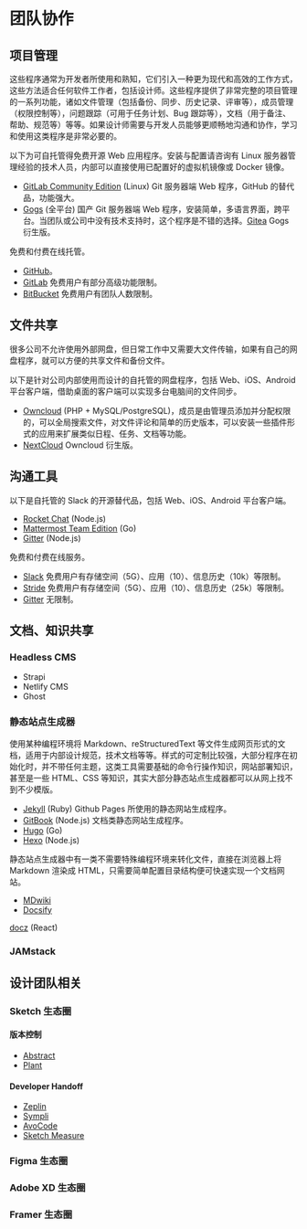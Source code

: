 # 团队协作

## 项目管理

这些程序通常为开发者所使用和熟知，它们引入一种更为现代和高效的工作方式，这些方法适合任何软件工作者，包括设计师。这些程序提供了非常完整的项目管理的一系列功能，诸如文件管理（包括备份、同步、历史记录、评审等），成员管理（权限控制等），问题跟踪（可用于任务计划、Bug 跟踪等），文档（用于备注、帮助、规范等）等等。如果设计师需要与开发人员能够更顺畅地沟通和协作，学习和使用这类程序是非常必要的。

以下为可自托管得免费开源 Web 应用程序。安装与配置请咨询有 Linux 服务器管理经验的技术人员，内部可以直接使用已配置好的虚拟机镜像或 Docker 镜像。

- [GitLab Community Edition](https://about.gitlab.com/downloads/) (Linux) Git 服务器端 Web 程序，GitHub 的替代品，功能强大。
- [Gogs](https://gogs.io/) (全平台) 国产 Git 服务器端 Web 程序，安装简单，多语言界面，跨平台。当团队或公司中没有技术支持时，这个程序是不错的选择。[Gitea](https://gitea.io) Gogs 衍生版。

免费和付费在线托管。

- [GitHub](https://github.com/)。
- [GitLab](https://gitlab.com/) 免费用户有部分高级功能限制。
- [BitBucket](https://bitbucket.org/) 免费用户有团队人数限制。

## 文件共享

很多公司不允许使用外部网盘，但日常工作中又需要大文件传输，如果有自己的网盘程序，就可以方便的共享文件和备份文件。

以下是针对公司内部使用而设计的自托管的网盘程序，包括 Web、iOS、Android 平台客户端，借助桌面的客户端可以实现多台电脑间的文件同步。

- [Owncloud](https://owncloud.org/) (PHP + MySQL/PostgreSQL)，成员是由管理员添加并分配权限的，可以全局搜索文件，对文件评论和简单的历史版本，可以安装一些插件形式的应用来扩展类似日程、任务、文档等功能。
- [NextCloud](https://nextcloud.com/) Owncloud 衍生版。

## 沟通工具

以下是自托管的 Slack 的开源替代品，包括 Web、iOS、Android 平台客户端。

- [Rocket Chat](https://rocket.chat/) (Node.js)
- [Mattermost Team Edition](https://about.mattermost.com/download/) (Go)
- [Gitter](https://gitlab.com/gitlab-org/gitter/) (Node.js)

免费和付费在线服务。

- [Slack](https://slack.com/) 免费用户有存储空间（5G）、应用（10）、信息历史（10k）等限制。
- [Stride](https://www.stride.com/) 免费用户有存储空间（5G）、应用（10）、信息历史（25k）等限制。
- [Gitter](https://gitter.im/) 无限制。

## 文档、知识共享

### Headless CMS

- Strapi
- Netlify CMS
- Ghost

### 静态站点生成器

使用某种编程环境将 Markdown、reStructuredText 等文件生成网页形式的文档，适用于内部设计规范，技术文档等等。样式的可定制比较强，大部分程序在初始化时，并不带任何主题，这类工具需要基础的命令行操作知识，网站部署知识，甚至是一些 HTML、CSS 等知识，其实大部分静态站点生成器都可以从网上找不到不少模版。

- [Jekyll](http://jekyllrb.com/) (Ruby) Github Pages 所使用的静态网站生成程序。
- [GitBook](https://github.com/GitbookIO) (Node.js) 文档类静态网站生成程序。
- [Hugo](http://gohugo.io/) (Go)
- [Hexo](https://hexo.io/) (Node.js)

静态站点生成器中有一类不需要特殊编程环境来转化文件，直接在浏览器上将 Markdown 渲染成 HTML，只需要简单配置目录结构便可快速实现一个文档网站。

- [MDwiki](https://github.com/Dynalon/mdwiki/)
- [Docsify](https://github.com/QingWei-Li/docsify)





[docz](https://www.docz.site) (React)

### JAMstack





## 设计团队相关

### Sketch 生态圈

#### 版本控制

- [Abstract](https://www.goabstract.com/)
- [Plant](https://projects.plantapp.io/)

#### Developer Handoff

- [Zeplin](https://zeplin.io/)
- [Sympli](https://sympli.io/)
- [AvoCode](https://avocode.com/)
- [Sketch Measure](https://github.com/utom/sketch-measure)

### Figma 生态圈

### Adobe XD 生态圈

### Framer 生态圈